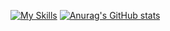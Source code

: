 [![My Skills](https://skillicons.dev/icons?i=js,html,css,wasm)](https://skillicons.dev)
[![Anurag's GitHub stats](https://github-readme-stats.vercel.app/api?username=Brandon158-cmyk&show_icons=true&theme=dark)](https://github.com/Brandon158-cmyk/github-readme-stats)
